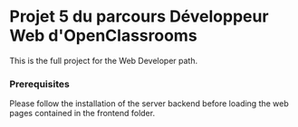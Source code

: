 # Projet 5 du parcours Développeur Web d'OpenClassrooms

This is the full project for the Web Developer path.

### Prerequisites ###

Please follow the installation of the server backend before loading the web pages contained in the frontend folder.